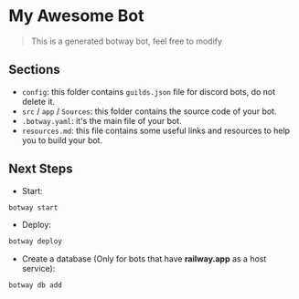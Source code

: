 # My Awesome Bot

> This is a generated botway bot, feel free to modify

## Sections

- `config`: this folder contains `guilds.json` file for discord bots, do not delete it.
- `src` / `app` / `Sources`: this folder contains the source code of your bot.
- `.botway.yaml`: it's the main file of your bot.
- `resources.md`: this file contains some useful links and resources to help you to build your bot.

## Next Steps

- Start:

```bash
botway start
```

- Deploy:

```bash
botway deploy
```

- Create a database (Only for bots that have **railway.app** as a host service):

```bash
botway db add
```
